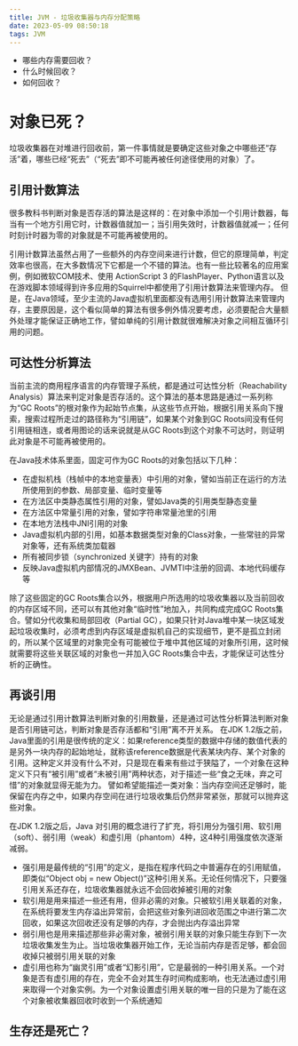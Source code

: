```yaml
---
title: JVM - 垃圾收集器与内存分配策略
date: 2023-05-09 08:50:18
tags: JVM
---
```


* 哪些内存需要回收？
* 什么时候回收？
* 如何回收？

# 对象已死？
垃圾收集器在对堆进行回收前，第一件事情就是要确定这些对象之中哪些还“存活”着，哪些已经“死去”（“死去”即不可能再被任何途径使用的对象）了。

## 引用计数算法
很多教科书判断对象是否存活的算法是这样的：在对象中添加一个引用计数器，每当有一个地方引用它时，计数器值就加一；当引用失效时，计数器值就减一；任何时刻计时器为零的对象就是不可能再被使用的。

引用计数算法虽然占用了一些额外的内存空间来进行计数，但它的原理简单，判定效率也很高，在大多数情况下它都是一个不错的算法。也有一些比较著名的应用案例，例如微软COM技术、使用 ActionScript 3 的FlashPlayer、Python语言以及在游戏脚本领域得到许多应用的Squirrel中都使用了引用计数算法来管理内存。
但是，在Java领域，至少主流的Java虚拟机里面都没有选用引用计数算法来管理内存，主要原因是，这个看似简单的算法有很多例外情况要考虑，必须要配合大量额外处理才能保证正确地工作，譬如单纯的引用计数就很难解决对象之间相互循环引用的问题。

## 可达性分析算法
当前主流的商用程序语言的内存管理子系统，都是通过可达性分析（Reachability Analysis）算法来判定对象是否存活的。这个算法的基本思路是通过一系列称为“GC Roots”的根对象作为起始节点集，从这些节点开始，根据引用关系向下搜索，搜索过程所走过的路径称为“引用链”，如果某个对象到GC Roots间没有任何引用链相连，或者用图论的话来说就是从GC Roots到这个对象不可达时，则证明此对象是不可能再被使用的。

在Java技术体系里面，固定可作为GC Roots的对象包括以下几种：
* 在虚拟机栈（栈帧中的本地变量表）中引用的对象，譬如当前正在运行的方法所使用到的参数、局部变量、临时变量等
* 在方法区中类静态属性引用的对象，譬如Java类的引用类型静态变量
* 在方法区中常量引用的对象，譬如字符串常量池里的引用
* 在本地方法栈中JNI引用的对象
* Java虚拟机内部的引用，如基本数据类型对象的Class对象，一些常驻的异常对象等，还有系统类加载器
* 所有被同步锁（synchronized 关键字）持有的对象
* 反映Java虚拟机内部情况的JMXBean、JVMTI中注册的回调、本地代码缓存等

除了这些固定的GC Roots集合以外，根据用户所选用的垃圾收集器以及当前回收的内存区域不同，还可以有其他对象“临时性”地加入，共同构成完成GC Roots集合。譬如分代收集和局部回收（Partial GC），如果只针对Java堆中某一块区域发起垃圾收集时，必须考虑到内存区域是虚拟机自己的实现细节，更不是孤立封闭的，所以某个区域里的对象完全有可能被位于堆中其他区域的对象所引用，这时候就需要将这些关联区域的对象也一并加入GC Roots集合中去，才能保证可达性分析的正确性。

## 再谈引用
无论是通过引用计数算法判断对象的引用数量，还是通过可达性分析算法判断对象是否引用链可达，判断对象是否存活都和“引用”离不开关系。
在JDK 1.2版之前，Java里面的引用是很传统的定义：如果reference类型的数据中存储的数值代表的是另外一块内存的起始地址，就称该reference数据是代表某块内存、某个对象的引用。这种定义并没有什么不对，只是现在看来有些过于狭隘了，一个对象在这种定义下只有“被引用”或者“未被引用”两种状态，对于描述一些“食之无味，弃之可惜”的对象就显得无能为力。
譬如希望能描述一类对象：当内存空间还足够时，能保留在内存之中，如果内存空间在进行垃圾收集后仍然非常紧张，那就可以抛弃这些对象。

在JDK 1.2版之后，Java 对引用的概念进行了扩充，将引用分为强引用、软引用（soft）、弱引用（weak）和虚引用（phantom）4种，这4种引用强度依次逐渐减弱。
* 强引用是最传统的“引用”的定义，是指在程序代码之中普遍存在的引用赋值，即类似“Object obj = new Object()”这种引用关系。无论任何情况下，只要强引用关系还存在，垃圾收集器就永远不会回收掉被引用的对象
* 软引用是用来描述一些还有用，但非必需的对象。只被软引用关联着的对象，在系统将要发生内存溢出异常前，会把这些对象列进回收范围之中进行第二次回收，如果这次回收还没有足够的内存，才会抛出内存溢出异常
* 弱引用也是用来描述那些非必需对象，被弱引用关联的对象只能生存到下一次垃圾收集发生为止。当垃圾收集器开始工作，无论当前内存是否足够，都会回收掉只被弱引用关联的对象
* 虚引用也称为“幽灵引用”或者“幻影引用”，它是最弱的一种引用关系。一个对象是否有虚引用的存在，完全不会对其生存时间构成影响，也无法通过虚引用来取得一个对象实例。为一个对象设置虚引用关联的唯一目的只是为了能在这个对象被收集器回收时收到一个系统通知

## 生存还是死亡？

